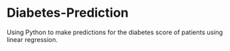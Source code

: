 # Diabetes-Prediction
Using Python to make predictions for the diabetes score of patients using linear regression.
